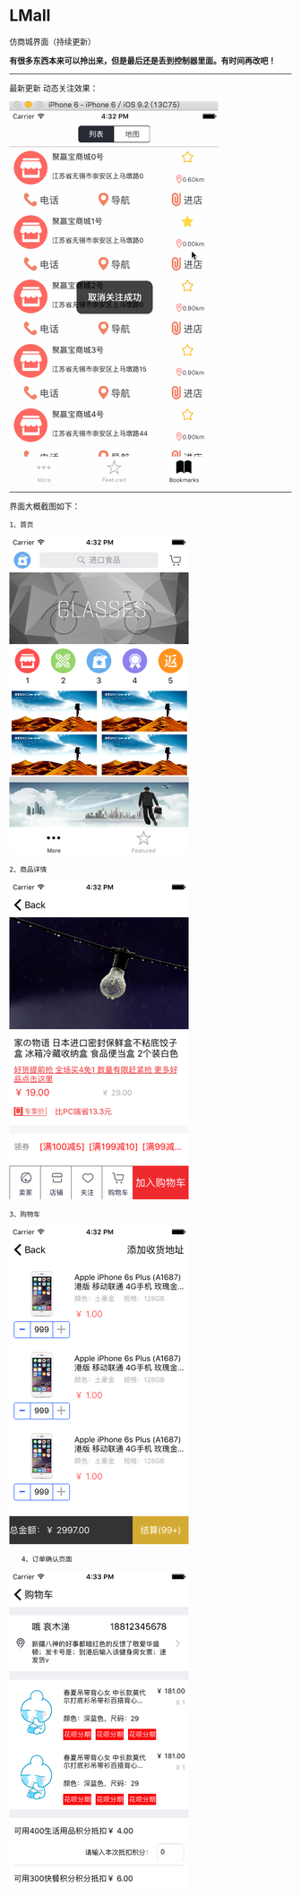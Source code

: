 # LMall
仿商城界面（持续更新）

**有很多东西本来可以拎出来，但是最后还是丢到控制器里面。有时间再改吧！**


----------
最新更新
动态关注效果：

![enter image description here](https://raw.githubusercontent.com/liuxiaobaibaibai/LMall/master/ScreenPhoto/YW.gif)

----------

界面大概截图如下：

    1、首页


![enter image description here](https://raw.githubusercontent.com/liuxiaobaibaibai/LMall/master/ScreenPhoto/Simulator%20Screen%20Shot%202016%E5%B9%B44%E6%9C%8814%E6%97%A5%20%E4%B8%8B%E5%8D%884.32.39.png)


    2、商品详情

![enter image description here](https://raw.githubusercontent.com/liuxiaobaibaibai/LMall/master/ScreenPhoto/Simulator%20Screen%20Shot%202016%E5%B9%B44%E6%9C%8814%E6%97%A5%20%E4%B8%8B%E5%8D%884.32.50.png)

    3、购物车

![enter image description here](https://raw.githubusercontent.com/liuxiaobaibaibai/LMall/master/ScreenPhoto/Simulator%20Screen%20Shot%202016%E5%B9%B44%E6%9C%8814%E6%97%A5%20%E4%B8%8B%E5%8D%884.32.56.png)

 

       4、订单确认页面

![enter image description here](https://raw.githubusercontent.com/liuxiaobaibaibai/LMall/master/ScreenPhoto/Simulator%20Screen%20Shot%202016%E5%B9%B44%E6%9C%8814%E6%97%A5%20%E4%B8%8B%E5%8D%884.33.02.png)
